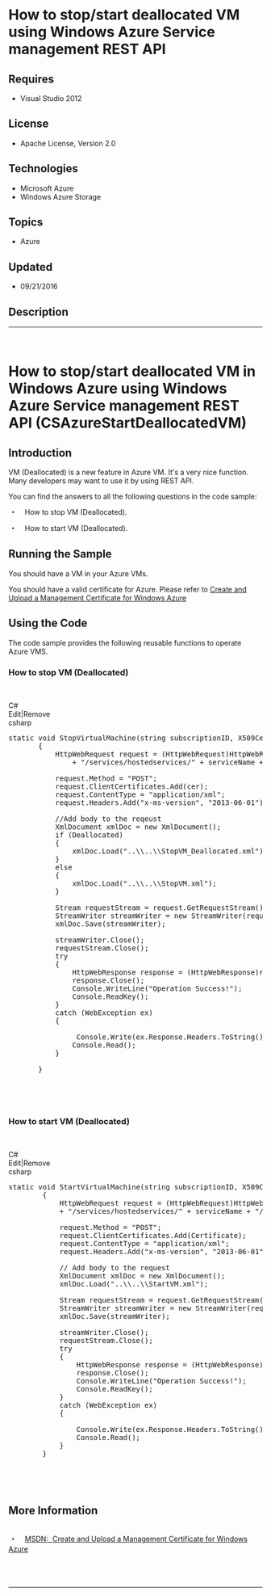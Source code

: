 # How to stop/start deallocated VM using Windows Azure Service management REST API
## Requires
- Visual Studio 2012
## License
- Apache License, Version 2.0
## Technologies
- Microsoft Azure
- Windows Azure Storage
## Topics
- Azure
## Updated
- 09/21/2016
## Description

<hr>
<div><a href="http://blogs.msdn.com/b/onecode" style="margin-top:3px"></a><a href="http://blogs.msdn.com/b/onecode"><img src=":-onecodesampletopbanner1" alt=""></a><strong>&nbsp;</strong><em>&nbsp;</em></div>
<h1><span lang="EN-US">How to stop/start <span class="SpellE">deallocated</span> VM in Windows Azure using Windows Azure Service management REST API (<span class="SpellE">CSAzureStartDeallocatedVM</span>)</span></h1>
<h2><span lang="EN-US">Introduction</span></h2>
<p class="MsoNormal"><span lang="EN-US">VM (Deallocated) is a new feature in Azure VM. It's a very nice function. Many developers may want to use it by using REST API.
</span></p>
<p class="MsoNormal"><span lang="EN-US">You can find the answers to all the following questions in the code sample:</span></p>
<p class="MsoListParagraphCxSpFirst" style="text-indent:5.0pt"><span lang="EN-US" style="font-family:Symbol"><span>&bull;<span style="font:7.0pt &quot;Times New Roman&quot;">&nbsp;&nbsp;&nbsp;&nbsp;&nbsp;&nbsp;&nbsp;&nbsp;
</span></span></span><span lang="EN-US">How to stop VM (Deallocated).</span></p>
<p class="MsoListParagraphCxSpLast" style="text-indent:5.0pt"><span lang="EN-US" style="font-family:Symbol"><span>&bull;<span style="font:7.0pt &quot;Times New Roman&quot;">&nbsp;&nbsp;&nbsp;&nbsp;&nbsp;&nbsp;&nbsp;&nbsp;
</span></span></span><span lang="EN-US">How to start VM (Deallocated).</span></p>
<h2><span lang="EN-US">Running the Sample</span></h2>
<p class="MsoNormal"><span lang="EN-US">You should have a VM in your Azure VMs.</span></p>
<p class="MsoNormal"><span lang="EN-US">You should have a valid certificate for Azure. Please refer to
<a href="http://msdn.microsoft.com/en-us/library/windowsazure/gg551722.aspx">Create and Upload a Management Certificate for Windows Azure</a></span></p>
<h2><span lang="EN-US">Using the Code</span></h2>
<p class="MsoNormal"><span lang="EN-US">The code sample provides the following reusable functions to operate Azure VMS.</span></p>
<h3><span lang="EN-US">How to stop VM (Deallocated) </span></h3>
<p class="MsoNormal"><span lang="EN-US">&nbsp; </span></p>
<div class="scriptcode">
<div class="pluginEditHolder" pluginCommand="mceScriptCode">
<div class="title"><span>C#</span></div>
<div class="pluginLinkHolder"><span class="pluginEditHolderLink">Edit</span>|<span class="pluginRemoveHolderLink">Remove</span></div>
<span class="hidden">csharp</span>

<div class="preview">
<pre class="csharp"><span class="cs__keyword">static</span>&nbsp;<span class="cs__keyword">void</span>&nbsp;StopVirtualMachine(<span class="cs__keyword">string</span>&nbsp;subscriptionID,&nbsp;X509Certificate2&nbsp;cer,&nbsp;<span class="cs__keyword">string</span>&nbsp;serviceName,<span class="cs__keyword">string</span>&nbsp;deploymentsName,<span class="cs__keyword">string</span>&nbsp;vmName,&nbsp;<span class="cs__keyword">bool</span>&nbsp;Deallocated)&nbsp;
&nbsp;&nbsp;&nbsp;&nbsp;&nbsp;&nbsp;&nbsp;{&nbsp;
&nbsp;&nbsp;&nbsp;&nbsp;&nbsp;&nbsp;&nbsp;&nbsp;&nbsp;&nbsp;&nbsp;HttpWebRequest&nbsp;request&nbsp;=&nbsp;(HttpWebRequest)HttpWebRequest.Create(<span class="cs__keyword">new</span>&nbsp;Uri(<span class="cs__string">&quot;https://management.core.windows.net/&quot;</span>&nbsp;&#43;&nbsp;subscriptionID&nbsp;
&nbsp;&nbsp;&nbsp;&nbsp;&nbsp;&nbsp;&nbsp;&nbsp;&nbsp;&nbsp;&nbsp;&nbsp;&nbsp;&nbsp;&nbsp;&#43;&nbsp;<span class="cs__string">&quot;/services/hostedservices/&quot;</span>&nbsp;&#43;&nbsp;serviceName&nbsp;&#43;&nbsp;<span class="cs__string">&quot;/deployments/&quot;</span>&nbsp;&#43;&nbsp;deploymentsName&nbsp;&#43;&nbsp;<span class="cs__string">&quot;/roleinstances/&quot;</span>&nbsp;&#43;&nbsp;vmName&nbsp;&#43;&nbsp;<span class="cs__string">&quot;/Operations&quot;</span>));&nbsp;
&nbsp;
&nbsp;&nbsp;&nbsp;&nbsp;&nbsp;&nbsp;&nbsp;&nbsp;&nbsp;&nbsp;&nbsp;request.Method&nbsp;=&nbsp;<span class="cs__string">&quot;POST&quot;</span>;&nbsp;
&nbsp;&nbsp;&nbsp;&nbsp;&nbsp;&nbsp;&nbsp;&nbsp;&nbsp;&nbsp;&nbsp;request.ClientCertificates.Add(cer);&nbsp;
&nbsp;&nbsp;&nbsp;&nbsp;&nbsp;&nbsp;&nbsp;&nbsp;&nbsp;&nbsp;&nbsp;request.ContentType&nbsp;=&nbsp;<span class="cs__string">&quot;application/xml&quot;</span>;&nbsp;
&nbsp;&nbsp;&nbsp;&nbsp;&nbsp;&nbsp;&nbsp;&nbsp;&nbsp;&nbsp;&nbsp;request.Headers.Add(<span class="cs__string">&quot;x-ms-version&quot;</span>,&nbsp;<span class="cs__string">&quot;2013-06-01&quot;</span>);&nbsp;
&nbsp;
&nbsp;&nbsp;&nbsp;&nbsp;&nbsp;&nbsp;&nbsp;&nbsp;&nbsp;&nbsp;&nbsp;<span class="cs__com">//Add&nbsp;body&nbsp;to&nbsp;the&nbsp;reqeust&nbsp;</span>&nbsp;
&nbsp;&nbsp;&nbsp;&nbsp;&nbsp;&nbsp;&nbsp;&nbsp;&nbsp;&nbsp;&nbsp;XmlDocument&nbsp;xmlDoc&nbsp;=&nbsp;<span class="cs__keyword">new</span>&nbsp;XmlDocument();&nbsp;
&nbsp;&nbsp;&nbsp;&nbsp;&nbsp;&nbsp;&nbsp;&nbsp;&nbsp;&nbsp;&nbsp;<span class="cs__keyword">if</span>&nbsp;(Deallocated)&nbsp;
&nbsp;&nbsp;&nbsp;&nbsp;&nbsp;&nbsp;&nbsp;&nbsp;&nbsp;&nbsp;&nbsp;{&nbsp;
&nbsp;&nbsp;&nbsp;&nbsp;&nbsp;&nbsp;&nbsp;&nbsp;&nbsp;&nbsp;&nbsp;&nbsp;&nbsp;&nbsp;&nbsp;xmlDoc.Load(<span class="cs__string">&quot;..\\..\\StopVM_Deallocated.xml&quot;</span>);&nbsp;
&nbsp;&nbsp;&nbsp;&nbsp;&nbsp;&nbsp;&nbsp;&nbsp;&nbsp;&nbsp;&nbsp;}&nbsp;
&nbsp;&nbsp;&nbsp;&nbsp;&nbsp;&nbsp;&nbsp;&nbsp;&nbsp;&nbsp;&nbsp;<span class="cs__keyword">else</span>&nbsp;
&nbsp;&nbsp;&nbsp;&nbsp;&nbsp;&nbsp;&nbsp;&nbsp;&nbsp;&nbsp;&nbsp;{&nbsp;
&nbsp;&nbsp;&nbsp;&nbsp;&nbsp;&nbsp;&nbsp;&nbsp;&nbsp;&nbsp;&nbsp;&nbsp;&nbsp;&nbsp;&nbsp;xmlDoc.Load(<span class="cs__string">&quot;..\\..\\StopVM.xml&quot;</span>);&nbsp;&nbsp;&nbsp;
&nbsp;&nbsp;&nbsp;&nbsp;&nbsp;&nbsp;&nbsp;&nbsp;&nbsp;&nbsp;&nbsp;}&nbsp;
&nbsp;
&nbsp;&nbsp;&nbsp;&nbsp;&nbsp;&nbsp;&nbsp;&nbsp;&nbsp;&nbsp;&nbsp;Stream&nbsp;requestStream&nbsp;=&nbsp;request.GetRequestStream();&nbsp;
&nbsp;&nbsp;&nbsp;&nbsp;&nbsp;&nbsp;&nbsp;&nbsp;&nbsp;&nbsp;&nbsp;StreamWriter&nbsp;streamWriter&nbsp;=&nbsp;<span class="cs__keyword">new</span>&nbsp;StreamWriter(requestStream,&nbsp;System.Text.UTF8Encoding.UTF8);&nbsp;
&nbsp;&nbsp;&nbsp;&nbsp;&nbsp;&nbsp;&nbsp;&nbsp;&nbsp;&nbsp;&nbsp;xmlDoc.Save(streamWriter);&nbsp;
&nbsp;
&nbsp;&nbsp;&nbsp;&nbsp;&nbsp;&nbsp;&nbsp;&nbsp;&nbsp;&nbsp;&nbsp;streamWriter.Close();&nbsp;
&nbsp;&nbsp;&nbsp;&nbsp;&nbsp;&nbsp;&nbsp;&nbsp;&nbsp;&nbsp;&nbsp;requestStream.Close();&nbsp;
&nbsp;&nbsp;&nbsp;&nbsp;&nbsp;&nbsp;&nbsp;&nbsp;&nbsp;&nbsp;&nbsp;<span class="cs__keyword">try</span>&nbsp;
&nbsp;&nbsp;&nbsp;&nbsp;&nbsp;&nbsp;&nbsp;&nbsp;&nbsp;&nbsp;&nbsp;{&nbsp;
&nbsp;&nbsp;&nbsp;&nbsp;&nbsp;&nbsp;&nbsp;&nbsp;&nbsp;&nbsp;&nbsp;&nbsp;&nbsp;&nbsp;&nbsp;HttpWebResponse&nbsp;response&nbsp;=&nbsp;(HttpWebResponse)request.GetResponse();&nbsp;
&nbsp;&nbsp;&nbsp;&nbsp;&nbsp;&nbsp;&nbsp;&nbsp;&nbsp;&nbsp;&nbsp;&nbsp;&nbsp;&nbsp;&nbsp;response.Close();&nbsp;
&nbsp;&nbsp;&nbsp;&nbsp;&nbsp;&nbsp;&nbsp;&nbsp;&nbsp;&nbsp;&nbsp;&nbsp;&nbsp;&nbsp;&nbsp;Console.WriteLine(<span class="cs__string">&quot;Operation&nbsp;Success!&quot;</span>);&nbsp;
&nbsp;&nbsp;&nbsp;&nbsp;&nbsp;&nbsp;&nbsp;&nbsp;&nbsp;&nbsp;&nbsp;&nbsp;&nbsp;&nbsp;&nbsp;Console.ReadKey();&nbsp;
&nbsp;&nbsp;&nbsp;&nbsp;&nbsp;&nbsp;&nbsp;&nbsp;&nbsp;&nbsp;&nbsp;}&nbsp;
&nbsp;&nbsp;&nbsp;&nbsp;&nbsp;&nbsp;&nbsp;&nbsp;&nbsp;&nbsp;&nbsp;<span class="cs__keyword">catch</span>&nbsp;(WebException&nbsp;ex)&nbsp;
&nbsp;&nbsp;&nbsp;&nbsp;&nbsp;&nbsp;&nbsp;&nbsp;&nbsp;&nbsp;&nbsp;{&nbsp;
&nbsp;&nbsp;&nbsp;&nbsp;&nbsp;&nbsp;&nbsp;&nbsp;&nbsp;&nbsp;&nbsp;&nbsp;&nbsp;&nbsp;&nbsp;&nbsp;
&nbsp;&nbsp;&nbsp;&nbsp;&nbsp;&nbsp;&nbsp;&nbsp;&nbsp;&nbsp;&nbsp;&nbsp;&nbsp;&nbsp;&nbsp;&nbsp;Console.Write(ex.Response.Headers.ToString());&nbsp;
&nbsp;&nbsp;&nbsp;&nbsp;&nbsp;&nbsp;&nbsp;&nbsp;&nbsp;&nbsp;&nbsp;&nbsp;&nbsp;&nbsp;&nbsp;Console.Read();&nbsp;
&nbsp;&nbsp;&nbsp;&nbsp;&nbsp;&nbsp;&nbsp;&nbsp;&nbsp;&nbsp;&nbsp;}&nbsp;
&nbsp;
&nbsp;&nbsp;&nbsp;&nbsp;&nbsp;&nbsp;&nbsp;}&nbsp;
</pre>
</div>
</div>
</div>
<div class="endscriptcode">&nbsp;</div>
<p>&nbsp;</p>
<h3><span lang="EN-US">How to start VM (Deallocated)</span></h3>
<p class="MsoNormal"><span lang="EN-US">&nbsp; </span></p>
<div class="scriptcode">
<div class="pluginEditHolder" pluginCommand="mceScriptCode">
<div class="title"><span>C#</span></div>
<div class="pluginLinkHolder"><span class="pluginEditHolderLink">Edit</span>|<span class="pluginRemoveHolderLink">Remove</span></div>
<span class="hidden">csharp</span>

<div class="preview">
<pre class="csharp"><span class="cs__keyword">static</span>&nbsp;<span class="cs__keyword">void</span>&nbsp;StartVirtualMachine(<span class="cs__keyword">string</span>&nbsp;subscriptionID,&nbsp;X509Certificate2&nbsp;cer,&nbsp;<span class="cs__keyword">string</span>&nbsp;serviceName,&nbsp;<span class="cs__keyword">string</span>&nbsp;deploymentsName,&nbsp;<span class="cs__keyword">string</span>&nbsp;vmName)&nbsp;
&nbsp;&nbsp;&nbsp;&nbsp;&nbsp;&nbsp;&nbsp;&nbsp;{&nbsp;
&nbsp;&nbsp;&nbsp;&nbsp;&nbsp;&nbsp;&nbsp;&nbsp;&nbsp;&nbsp;&nbsp;&nbsp;HttpWebRequest&nbsp;request&nbsp;=&nbsp;(HttpWebRequest)HttpWebRequest.Create(<span class="cs__keyword">new</span>&nbsp;Uri(<span class="cs__string">&quot;https://management.core.windows.net/&quot;</span>&nbsp;&#43;&nbsp;SubscriptionID&nbsp;
&nbsp;&nbsp;&nbsp;&nbsp;&nbsp;&nbsp;&nbsp;&nbsp;&nbsp;&nbsp;&nbsp;&nbsp;&#43;&nbsp;<span class="cs__string">&quot;/services/hostedservices/&quot;</span>&nbsp;&#43;&nbsp;serviceName&nbsp;&#43;&nbsp;<span class="cs__string">&quot;/deployments/&quot;</span>&nbsp;&#43;&nbsp;deploymentsName&nbsp;&#43;&nbsp;<span class="cs__string">&quot;/roleinstances/&quot;</span>&nbsp;&#43;&nbsp;vmName&nbsp;&#43;&nbsp;<span class="cs__string">&quot;/Operations&quot;</span>));&nbsp;
&nbsp;
&nbsp;&nbsp;&nbsp;&nbsp;&nbsp;&nbsp;&nbsp;&nbsp;&nbsp;&nbsp;&nbsp;&nbsp;request.Method&nbsp;=&nbsp;<span class="cs__string">&quot;POST&quot;</span>;&nbsp;
&nbsp;&nbsp;&nbsp;&nbsp;&nbsp;&nbsp;&nbsp;&nbsp;&nbsp;&nbsp;&nbsp;&nbsp;request.ClientCertificates.Add(Certificate);&nbsp;
&nbsp;&nbsp;&nbsp;&nbsp;&nbsp;&nbsp;&nbsp;&nbsp;&nbsp;&nbsp;&nbsp;&nbsp;request.ContentType&nbsp;=&nbsp;<span class="cs__string">&quot;application/xml&quot;</span>;&nbsp;
&nbsp;&nbsp;&nbsp;&nbsp;&nbsp;&nbsp;&nbsp;&nbsp;&nbsp;&nbsp;&nbsp;&nbsp;request.Headers.Add(<span class="cs__string">&quot;x-ms-version&quot;</span>,&nbsp;<span class="cs__string">&quot;2013-06-01&quot;</span>);&nbsp;
&nbsp;
&nbsp;&nbsp;&nbsp;&nbsp;&nbsp;&nbsp;&nbsp;&nbsp;&nbsp;&nbsp;&nbsp;&nbsp;<span class="cs__com">//&nbsp;Add&nbsp;body&nbsp;to&nbsp;the&nbsp;request</span>&nbsp;
&nbsp;&nbsp;&nbsp;&nbsp;&nbsp;&nbsp;&nbsp;&nbsp;&nbsp;&nbsp;&nbsp;&nbsp;XmlDocument&nbsp;xmlDoc&nbsp;=&nbsp;<span class="cs__keyword">new</span>&nbsp;XmlDocument();&nbsp;
&nbsp;&nbsp;&nbsp;&nbsp;&nbsp;&nbsp;&nbsp;&nbsp;&nbsp;&nbsp;&nbsp;&nbsp;xmlDoc.Load(<span class="cs__string">&quot;..\\..\\StartVM.xml&quot;</span>);&nbsp;
&nbsp;
&nbsp;&nbsp;&nbsp;&nbsp;&nbsp;&nbsp;&nbsp;&nbsp;&nbsp;&nbsp;&nbsp;&nbsp;Stream&nbsp;requestStream&nbsp;=&nbsp;request.GetRequestStream();&nbsp;
&nbsp;&nbsp;&nbsp;&nbsp;&nbsp;&nbsp;&nbsp;&nbsp;&nbsp;&nbsp;&nbsp;&nbsp;StreamWriter&nbsp;streamWriter&nbsp;=&nbsp;<span class="cs__keyword">new</span>&nbsp;StreamWriter(requestStream,&nbsp;System.Text.UTF8Encoding.UTF8);&nbsp;
&nbsp;&nbsp;&nbsp;&nbsp;&nbsp;&nbsp;&nbsp;&nbsp;&nbsp;&nbsp;&nbsp;&nbsp;xmlDoc.Save(streamWriter);&nbsp;
&nbsp;
&nbsp;&nbsp;&nbsp;&nbsp;&nbsp;&nbsp;&nbsp;&nbsp;&nbsp;&nbsp;&nbsp;&nbsp;streamWriter.Close();&nbsp;
&nbsp;&nbsp;&nbsp;&nbsp;&nbsp;&nbsp;&nbsp;&nbsp;&nbsp;&nbsp;&nbsp;&nbsp;requestStream.Close();&nbsp;
&nbsp;&nbsp;&nbsp;&nbsp;&nbsp;&nbsp;&nbsp;&nbsp;&nbsp;&nbsp;&nbsp;&nbsp;<span class="cs__keyword">try</span>&nbsp;
&nbsp;&nbsp;&nbsp;&nbsp;&nbsp;&nbsp;&nbsp;&nbsp;&nbsp;&nbsp;&nbsp;&nbsp;{&nbsp;
&nbsp;&nbsp;&nbsp;&nbsp;&nbsp;&nbsp;&nbsp;&nbsp;&nbsp;&nbsp;&nbsp;&nbsp;&nbsp;&nbsp;&nbsp;&nbsp;HttpWebResponse&nbsp;response&nbsp;=&nbsp;(HttpWebResponse)request.GetResponse();&nbsp;
&nbsp;&nbsp;&nbsp;&nbsp;&nbsp;&nbsp;&nbsp;&nbsp;&nbsp;&nbsp;&nbsp;&nbsp;&nbsp;&nbsp;&nbsp;&nbsp;response.Close();&nbsp;
&nbsp;&nbsp;&nbsp;&nbsp;&nbsp;&nbsp;&nbsp;&nbsp;&nbsp;&nbsp;&nbsp;&nbsp;&nbsp;&nbsp;&nbsp;&nbsp;Console.WriteLine(<span class="cs__string">&quot;Operation&nbsp;Success!&quot;</span>);&nbsp;
&nbsp;&nbsp;&nbsp;&nbsp;&nbsp;&nbsp;&nbsp;&nbsp;&nbsp;&nbsp;&nbsp;&nbsp;&nbsp;&nbsp;&nbsp;&nbsp;Console.ReadKey();&nbsp;
&nbsp;&nbsp;&nbsp;&nbsp;&nbsp;&nbsp;&nbsp;&nbsp;&nbsp;&nbsp;&nbsp;&nbsp;}&nbsp;
&nbsp;&nbsp;&nbsp;&nbsp;&nbsp;&nbsp;&nbsp;&nbsp;&nbsp;&nbsp;&nbsp;&nbsp;<span class="cs__keyword">catch</span>&nbsp;(WebException&nbsp;ex)&nbsp;
&nbsp;&nbsp;&nbsp;&nbsp;&nbsp;&nbsp;&nbsp;&nbsp;&nbsp;&nbsp;&nbsp;&nbsp;{&nbsp;
&nbsp;
&nbsp;&nbsp;&nbsp;&nbsp;&nbsp;&nbsp;&nbsp;&nbsp;&nbsp;&nbsp;&nbsp;&nbsp;&nbsp;&nbsp;&nbsp;&nbsp;Console.Write(ex.Response.Headers.ToString());&nbsp;
&nbsp;&nbsp;&nbsp;&nbsp;&nbsp;&nbsp;&nbsp;&nbsp;&nbsp;&nbsp;&nbsp;&nbsp;&nbsp;&nbsp;&nbsp;&nbsp;Console.Read();&nbsp;
&nbsp;&nbsp;&nbsp;&nbsp;&nbsp;&nbsp;&nbsp;&nbsp;&nbsp;&nbsp;&nbsp;&nbsp;}&nbsp;
&nbsp;&nbsp;&nbsp;&nbsp;&nbsp;&nbsp;&nbsp;&nbsp;}&nbsp;
</pre>
</div>
</div>
</div>
<div class="endscriptcode">&nbsp;</div>
<p>&nbsp;</p>
<h2><span lang="EN-US">More Information</span></h2>
<p class="MsoListParagraphCxSpFirst" style="text-indent:5.0pt"><span lang="EN-US" style="font-family:Symbol"><span>&bull;<span style="font:7.0pt &quot;Times New Roman&quot;">&nbsp;&nbsp;&nbsp;&nbsp;&nbsp;&nbsp;&nbsp;&nbsp;
</span></span></span><span lang="EN-US"><a href="http://msdn.microsoft.com/en-us/library/windowsazure/gg551722.aspx">MSDN:<strong><span style="font-size:25.0pt; line-height:115%; font-family:&quot;Segoe UI&quot;,&quot;sans-serif&quot;">
</span></strong>Create and Upload a Management Certificate for Windows Azure</a></span></p>
<p class="MsoListParagraphCxSpLast"><span lang="EN-US">&nbsp;</span></p>
<p style="line-height:0.6pt; color:white">Microsoft All-In-One Code Framework is a free, centralized code sample library driven by developers' real-world pains and needs. The goal is to provide customer-driven code samples for all Microsoft development technologies,
 and reduce developers' efforts in solving typical programming tasks. Our team listens to developers&rsquo; pains in the MSDN forums, social media and various DEV communities. We write code samples based on developers&rsquo; frequently asked programming tasks,
 and allow developers to download them with a short sample publishing cycle. Additionally, we offer a free code sample request service. It is a proactive way for our developer community to obtain code samples directly from Microsoft.</p>
<hr>
<div><a href="http://go.microsoft.com/?linkid=9759640" style="margin-top:3px"><img src="-onecodelogo" alt="">
</a></div>
